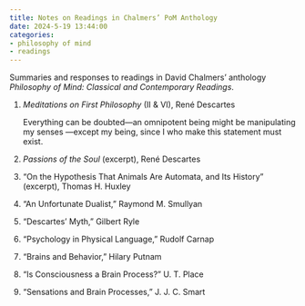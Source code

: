 ```yaml
---
title: Notes on Readings in Chalmers’ PoM Anthology
date: 2024-5-19 13:44:00
categories:
- philosophy of mind
- readings
---
```


Summaries and responses to readings in David Chalmers’ anthology
*Philosophy of Mind: Classical and Contemporary Readings*.

<!--more-->

1. *Meditations on First Philosophy* (II & VI), René Descartes

   Everything can be doubted—an omnipotent being might be manipulating my senses
   —except my being, since I who make this statement must exist.

2. *Passions of the Soul* (excerpt), René Descartes
3. “On the Hypothesis That Animals Are Automata, and Its History” (excerpt),
   Thomas H. Huxley
4. “An Unfortunate Dualist,” Raymond M. Smullyan
5. “Descartes’ Myth,” Gilbert Ryle
6. “Psychology in Physical Language,” Rudolf Carnap
7. “Brains and Behavior,” Hilary Putnam
8. “Is Consciousness a Brain Process?” U. T. Place
9. “Sensations and Brain Processes,” J. J. C. Smart

